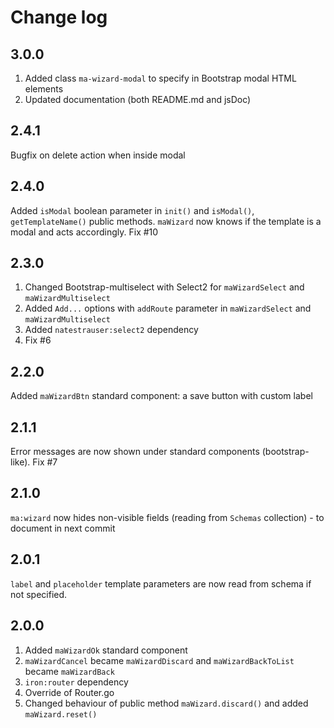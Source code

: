 # Change log

## 3.0.0
1. Added class `ma-wizard-modal` to specify in Bootstrap modal HTML elements
2. Updated documentation (both README.md and jsDoc)

## 2.4.1
Bugfix on delete action when inside modal

## 2.4.0
Added `isModal` boolean parameter in `init()` and `isModal()`, `getTemplateName()` public methods.
`maWizard` now knows if the template is a modal and acts accordingly. Fix #10

## 2.3.0
1. Changed Bootstrap-multiselect with Select2 for `maWizardSelect` and `maWizardMultiselect`
2. Added `Add...` options with `addRoute` parameter in `maWizardSelect` and `maWizardMultiselect`
3. Added `natestrauser:select2` dependency
4. Fix #6

## 2.2.0
Added `maWizardBtn` standard component: a save button with custom label

## 2.1.1
Error messages are now shown under standard components (bootstrap-like).
Fix #7

## 2.1.0
`ma:wizard` now hides non-visible fields (reading from `Schemas` collection) - to document in next commit

## 2.0.1
`label` and `placeholder` template parameters are now read from schema if not specified.

## 2.0.0
1. Added `maWizardOk` standard component
2. `maWizardCancel` became `maWizardDiscard` and `maWizardBackToList` became `maWizardBack`
3. `iron:router` dependency
4. Override of Router.go
5. Changed behaviour of public method `maWizard.discard()` and added `maWizard.reset()`